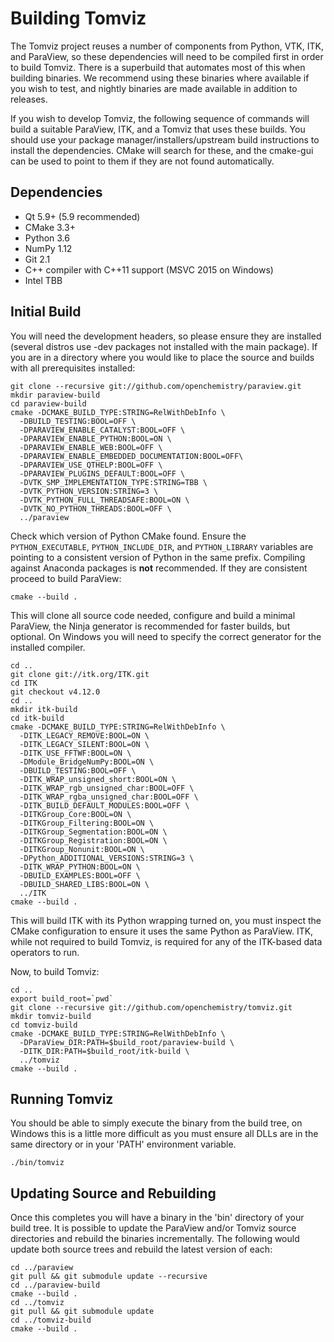Building Tomviz
===============

The Tomviz project reuses a number of components from Python, VTK, ITK, and
ParaView, so these dependencies will need to be compiled first in order to
build Tomviz. There is a superbuild that automates most of this when building
binaries. We recommend using these binaries where available if you wish to
test, and nightly binaries are made available in addition to releases.

If you wish to develop Tomviz, the following sequence of commands will build
a suitable ParaView, ITK, and a Tomviz that uses these builds. You should use
your package manager/installers/upstream build instructions to install the
dependencies. CMake will search for these, and the cmake-gui can be used to
point to them if they are not found automatically.

Dependencies
------------

 * Qt 5.9+ (5.9 recommended)
 * CMake 3.3+
 * Python 3.6
 * NumPy 1.12
 * Git 2.1
 * C++ compiler with C++11 support (MSVC 2015 on Windows)
 * Intel TBB

Initial Build
-------------

You will need the development headers, so please ensure they are installed
(several distros use -dev packages not installed with the main package). If
you are in a directory where you would like to place the source and builds
with all prerequisites installed:

    git clone --recursive git://github.com/openchemistry/paraview.git
    mkdir paraview-build
    cd paraview-build
    cmake -DCMAKE_BUILD_TYPE:STRING=RelWithDebInfo \
      -DBUILD_TESTING:BOOL=OFF \
      -DPARAVIEW_ENABLE_CATALYST:BOOL=OFF \
      -DPARAVIEW_ENABLE_PYTHON:BOOL=ON \
      -DPARAVIEW_ENABLE_WEB:BOOL=OFF \
      -DPARAVIEW_ENABLE_EMBEDDED_DOCUMENTATION:BOOL=OFF\
      -DPARAVIEW_USE_QTHELP:BOOL=OFF \
      -DPARAVIEW_PLUGINS_DEFAULT:BOOL=OFF \
      -DVTK_SMP_IMPLEMENTATION_TYPE:STRING=TBB \
      -DVTK_PYTHON_VERSION:STRING=3 \
      -DVTK_PYTHON_FULL_THREADSAFE:BOOL=ON \
      -DVTK_NO_PYTHON_THREADS:BOOL=OFF \
      ../paraview

Check which version of Python CMake found. Ensure the `PYTHON_EXECUTABLE`,
`PYTHON_INCLUDE_DIR`, and `PYTHON_LIBRARY` variables are pointing to a
consistent version of Python in the same prefix. Compiling against Anaconda
packages is **not** recommended. If they are consistent proceed to build
ParaView:

    cmake --build .

This will clone all source code needed, configure and build a minimal ParaView,
the Ninja generator is recommended for faster builds, but optional. On Windows
you will need to specify the correct generator for the installed compiler.

    cd ..
    git clone git://itk.org/ITK.git
    cd ITK
    git checkout v4.12.0
    cd ..
    mkdir itk-build
    cd itk-build
    cmake -DCMAKE_BUILD_TYPE:STRING=RelWithDebInfo \
      -DITK_LEGACY_REMOVE:BOOL=ON \
      -DITK_LEGACY_SILENT:BOOL=ON \
      -DITK_USE_FFTWF:BOOL=ON \
      -DModule_BridgeNumPy:BOOL=ON \
      -DBUILD_TESTING:BOOL=OFF \
      -DITK_WRAP_unsigned_short:BOOL=ON \
      -DITK_WRAP_rgb_unsigned_char:BOOL=OFF \
      -DITK_WRAP_rgba_unsigned_char:BOOL=OFF \
      -DITK_BUILD_DEFAULT_MODULES:BOOL=OFF \
      -DITKGroup_Core:BOOL=ON \
      -DITKGroup_Filtering:BOOL=ON \
      -DITKGroup_Segmentation:BOOL=ON \
      -DITKGroup_Registration:BOOL=ON \
      -DITKGroup_Nonunit:BOOL=ON \
      -DPython_ADDITIONAL_VERSIONS:STRING=3 \
      -DITK_WRAP_PYTHON:BOOL=ON \
      -DBUILD_EXAMPLES:BOOL=OFF \
      -DBUILD_SHARED_LIBS:BOOL=ON \
      ../ITK
    cmake --build .

This will build ITK with its Python wrapping turned on, you must inspect
the CMake configuration to ensure it uses the same Python as ParaView. ITK,
while not required to build Tomviz, is required for any of the ITK-based data
operators to run.

Now, to build Tomviz:

    cd ..
    export build_root=`pwd`
    git clone --recursive git://github.com/openchemistry/tomviz.git
    mkdir tomviz-build
    cd tomviz-build
    cmake -DCMAKE_BUILD_TYPE:STRING=RelWithDebInfo \
      -DParaView_DIR:PATH=$build_root/paraview-build \
      -DITK_DIR:PATH=$build_root/itk-build \
      ../tomviz
    cmake --build .

Running Tomviz
--------------

You should be able to simply execute the binary from the build tree, on Windows
this is a little more difficult as you must ensure all DLLs are in the same
directory or in your 'PATH' environment variable.

    ./bin/tomviz

Updating Source and Rebuilding
------------------------------

Once this completes you will have a binary in the 'bin' directory of your build
tree. It is possible to update the ParaView and/or Tomviz source directories
and rebuild the binaries incrementally. The following would update both source
trees and rebuild the latest version of each:

    cd ../paraview
    git pull && git submodule update --recursive
    cd ../paraview-build
    cmake --build .
    cd ../tomviz
    git pull && git submodule update
    cd ../tomviz-build
    cmake --build .
